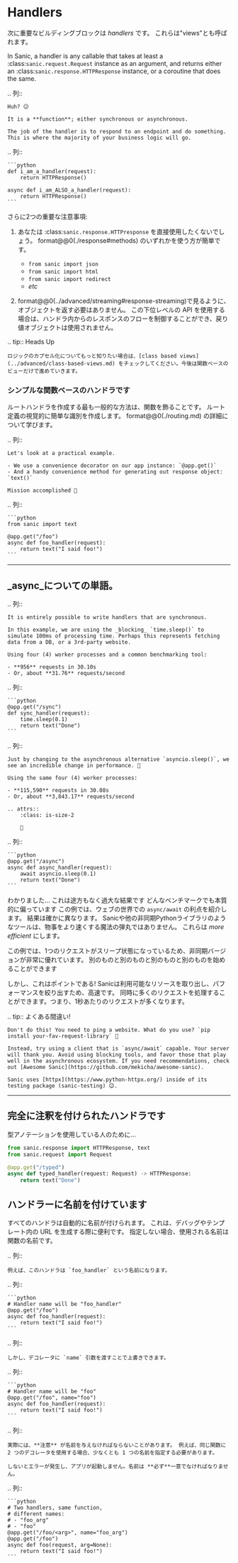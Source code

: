 # Handlers

次に重要なビルディングブロックは _handlers_ です。 これらは"views"とも呼ばれます。

In Sanic, a handler is any callable that takes at least a :class:`sanic.request.Request` instance as an argument, and returns either an :class:`sanic.response.HTTPResponse` instance, or a coroutine that does the same.

.. 列::

```
Huh? 😕

It is a **function**; either synchronous or asynchronous.

The job of the handler is to respond to an endpoint and do something. This is where the majority of your business logic will go.
```

.. 列::

````
```python
def i_am_a_handler(request):
    return HTTPResponse()

async def i_am_ALSO_a_handler(request):
    return HTTPResponse()
```
````

さらに2つの重要な注意事項:

1. あなたは :class:`sanic.response.HTTPresponse` を直接使用したくないでしょう。 format@@0(./response#methods) のいずれかを使う方が簡単です。

   - `from sanic import json`
   - `from sanic import html`
   - `from sanic import redirect`
   - _etc_
2. format@@0(../advanced/streaming#response-streaming)で見るように、オブジェクトを返す必要はありません。 この下位レベルの API を使用する場合は、ハンドラ内からのレスポンスのフローを制御することができ、戻り値オブジェクトは使用されません。

.. tip:: Heads Up

```
ロジックのカプセル化についてもっと知りたい場合は、[class based views](../advanced/class-based-views.md) をチェックしてください。今後は関数ベースのビューだけで進めていきます。
```

### シンプルな関数ベースのハンドラです

ルートハンドラを作成する最も一般的な方法は、関数を飾ることです。 ルート定義の視覚的に簡単な識別を作成します。 format@@0(./routing.md) の詳細について学びます。

.. 列::

```
Let's look at a practical example.

- We use a convenience decorator on our app instance: `@app.get()`
- And a handy convenience method for generating out response object: `text()`

Mission accomplished 💪
```

.. 列::

````
```python
from sanic import text

@app.get("/foo")
async def foo_handler(request):
    return text("I said foo!")
```
````

---

## _async_についての単語。

.. 列::

```
It is entirely possible to write handlers that are synchronous.

In this example, we are using the _blocking_ `time.sleep()` to simulate 100ms of processing time. Perhaps this represents fetching data from a DB, or a 3rd-party website.

Using four (4) worker processes and a common benchmarking tool:

- **956** requests in 30.10s
- Or, about **31.76** requests/second
```

.. 列::

````
```python
@app.get("/sync")
def sync_handler(request):
    time.sleep(0.1)
    return text("Done")
```
````

.. 列::

```
Just by changing to the asynchronous alternative `asyncio.sleep()`, we see an incredible change in performance. 🚀

Using the same four (4) worker processes:

- **115,590** requests in 30.08s
- Or, about **3,843.17** requests/second

.. attrs::
    :class: is-size-2

    🤯
```

.. 列::

````
```python
@app.get("/async")
async def async_handler(request):
    await asyncio.sleep(0.1)
    return text("Done")
```
````

わかりました... これは途方もなく過大な結果です どんなベンチマークでも本質的に偏っています この例では、ウェブの世界での `async/await` の利点を紹介します。 結果は確かに異なります。 Sanicや他の非同期Pythonライブラリのようなツールは、物事をより速くする魔法の弾丸ではありません。 これらは _more efficient_ にします。

この例では、1つのリクエストがスリープ状態になっているため、非同期バージョンが非常に優れています。 別のものと別のものと別のものと別のものを始めることができます

しかし、これはポイントである! Sanicは利用可能なリソースを取り出し、パフォーマンスを絞り出すため、高速です。 同時に多くのリクエストを処理することができます。つまり、1秒あたりのリクエストが多くなります。

.. tip:: よくある間違い!

```
Don't do this! You need to ping a website. What do you use? `pip install your-fav-request-library` 🙈

Instead, try using a client that is `async/await` capable. Your server will thank you. Avoid using blocking tools, and favor those that play well in the asynchronous ecosystem. If you need recommendations, check out [Awesome Sanic](https://github.com/mekicha/awesome-sanic).

Sanic uses [httpx](https://www.python-httpx.org/) inside of its testing package (sanic-testing) 😉.
```

---

## 完全に注釈を付けられたハンドラです

型アノテーションを使用している人のために...

```python
from sanic.response import HTTPResponse, text
from sanic.request import Request

@app.get("/typed")
async def typed_handler(request: Request) -> HTTPResponse:
    return text("Done")
```

## ハンドラーに名前を付けています

すべてのハンドラは自動的に名前が付けられます。 これは、デバッグやテンプレート内の URL を生成する際に便利です。 指定しない場合、使用される名前は関数の名前です。

.. 列::

```
例えば、このハンドラは `foo_handler` という名前になります。
```

.. 列::

````
```python
# Handler name will be "foo_handler"
@app.get("/foo")
async def foo_handler(request):
    return text("I said foo!")
```
````

.. 列::

```
しかし、デコレータに `name` 引数を渡すことで上書きできます。
```

.. 列::

````
```python
# Handler name will be "foo"
@app.get("/foo", name="foo")
async def foo_handler(request):
    return text("I said foo!")
```
````

.. 列::

```
実際には、**注意** が名前を与えなければならないことがあります。 例えば、同じ関数に 2 つのデコレータを使用する場合、少なくとも 1 つの名前を指定する必要があります。

しないとエラーが発生し、アプリが起動しません。名前は **必ず**一意でなければなりません。
```

.. 列::

````
```python
# Two handlers, same function,
# different names:
# - "foo_arg"
# - "foo"
@app.get("/foo/<arg>", name="foo_arg")
@app.get("/foo")
async def foo(request, arg=None):
    return text("I said foo!")
```
````
